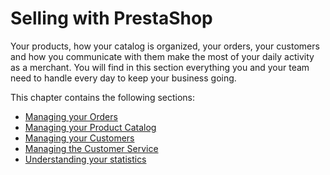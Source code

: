 # Selling with PrestaShop

Your products, how your catalog is organized, your orders, your customers and how you communicate with them make the most of your daily activity as a merchant. You will find in this section everything you and your team need to handle every day to keep your business going. 

This chapter contains the following sections:

* [Managing your Orders](managing-orders/)
* [Managing your Product Catalog](managing-catalog/)
* [Managing your Customers](managing-customers/)
* [Managing the Customer Service](managing-customer-service/)
* [Understanding your statistics](understanding-statistics.md)

